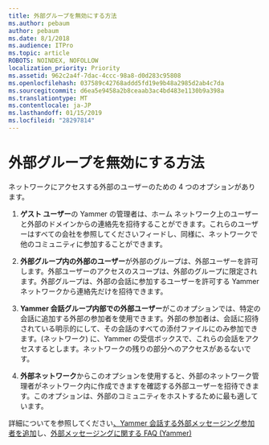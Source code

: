 ```yaml
---
title: 外部グループを無効にする方法
ms.author: pebaum
author: pebaum
ms.date: 8/1/2018
ms.audience: ITPro
ms.topic: article
ROBOTS: NOINDEX, NOFOLLOW
localization_priority: Priority
ms.assetid: 962c2a4f-7dac-4ccc-98a8-d0d283c95808
ms.openlocfilehash: 037589c42768addd5fd19e9b48a2985d2ab4c7da
ms.sourcegitcommit: d6ea5e9458a2b8ceaab3ac4bd483e1130b9a398a
ms.translationtype: MT
ms.contentlocale: ja-JP
ms.lasthandoff: 01/15/2019
ms.locfileid: "28297814"
---
```

# <a name="how-to-disable-external-groups"></a>外部グループを無効にする方法

ネットワークにアクセスする外部のユーザーのための 4 つのオプションがあります。
  
1. **ゲスト ユーザー**の Yammer の管理者は、ホーム ネットワーク上のユーザーと外部のドメインからの連絡先を招待することができます。これらのユーザーはすべての会社を参照してくださいフィードし、同様に、ネットワークで他のコミュニティに参加することができます。 
    
2. **外部グループ内の外部のユーザー**が外部のグループは、外部ユーザーを許可します。外部ユーザーのアクセスのスコープは、外部のグループに限定されます。外部グループは、外部の会話に参加するユーザーを許可する Yammer ネットワークから連絡先だけを招待できます。 
    
3. **Yammer 会話グループ内部での外部ユーザー**がこのオプションでは、特定の会話に追加する外部の参加者を使用できます。外部の参加者は、会話に招待されている明示的にして、その会話のすべての添付ファイルにのみ参加できます。(ネットワーク) に、Yammer の受信ボックスで、これらの会話をアクセスするとします。ネットワークの残りの部分へのアクセスがあるないです。 
    
4. **外部ネットワーク**からこのオプションを使用すると、外部のネットワーク管理者がネットワーク内に作成できますを確認する外部ユーザーを招待できます。このオプションは、外部のコミュニティをホストするために最も適しています。 
    
詳細についてを参照してください[、Yammer 会話する外部メッセージング参加者を追加](https://support.office.com/en-us/article/add-external-messaging-participants-to-your-yammer-conversations-423653bb-86b2-4eac-9d7e-dca121f7c16c?ui=en-US&amp;rs=en-US&amp;ad=US)し、[外部メッセージングに関する FAQ (Yammer)](https://support.office.com/en-us/article/External-messaging-FAQ-Yammer-35b59d6c-bb1c-4541-bf19-9f67d2f2b199)
  

